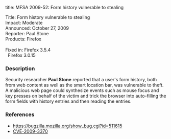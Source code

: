 title: MFSA 2009-52: Form history vulnerable to stealing

<p>
<span class="label">Title:</span>      Form history vulnerable to stealing<br/>
<span class="label">Impact:</span>     Moderate<br/>
<span class="label">Announced:</span>  October 27, 2009<br/>
<span class="label">Reporter:</span>   Paul Stone<br/>
<span class="label">Products:</span>   Firefox<br/>
<br/>
<span class="label">Fixed in:</span>   Firefox 3.5.4<br/>
<span class="label">&#160;</span>      Firefox 3.0.15<br/>
</p>


<h3>Description</h3>

<p>Security researcher <strong>Paul Stone</strong> reported that a
user's form history, both from web content as well as the smart
location bar, was vulnerable to theft.  A malicious web page could
synthesize events such as mouse focus and key presses on behalf of the
victim and trick the browser into auto-filling the form fields with
history entries and then reading the entries.</p>

<h3>References</h3>

<ul>
  <li><a href="https://bugzilla.mozilla.org/show_bug.cgi?id=511615">https://bugzilla.mozilla.org/show_bug.cgi?id=511615</a></li>
  <li><a class="ex-ref" href="http://cve.mitre.org/cgi-bin/cvename.cgi?name=CVE-2009-3370">CVE-2009-3370</a></li>
</ul>




